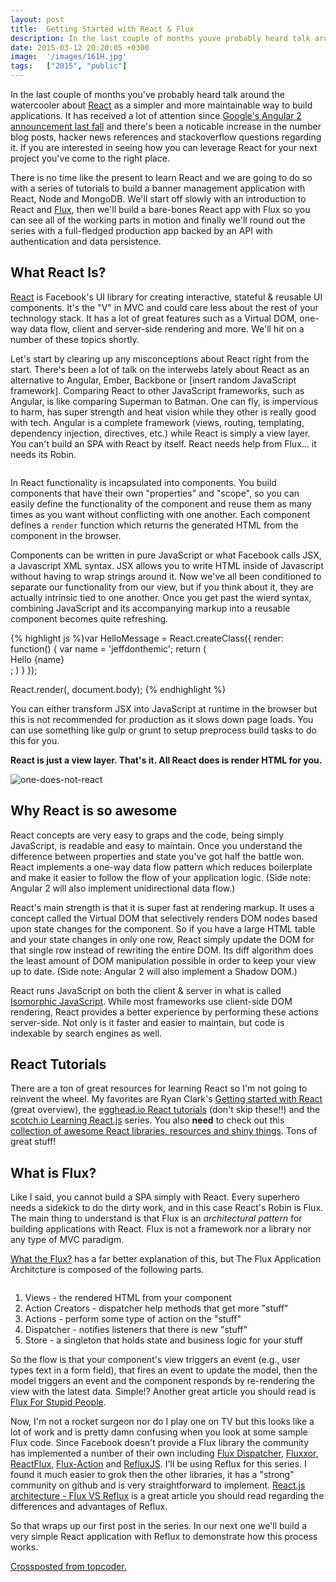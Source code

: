 ```yaml
---
layout: post
title:  Getting Started with React & Flux
description: In the last couple of months youve probably heard talk around the watercooler about React  as a simpler and more maintainable way to build applications. It has received a lot of attention since  Googles Angular 2 announcement last fall  and theres been a noticable increase in the number blog posts, hacker news references and stackoverflow questions regarding it. If you are interested in seeing how you can leverage React for your next project youve come to the right place. There is no time like t
date: 2015-03-12 20:20:05 +0300
image:  '/images/161H.jpg'
tags:   ["2015", "public"]
---
```

<p>In the last couple of months you've probably heard talk around the watercooler about <a href="http://facebook.github.io/react/">React</a> as a simpler and more maintainable way to build applications. It has received a lot of attention since <a href="http://jaxenter.com/angular-2-0-112094.html">Google's Angular 2 announcement last fall</a> and there's been a noticable increase in the number blog posts, hacker news references and stackoverflow questions regarding it. If you are interested in seeing how you can leverage React for your next project you've come to the right place.</p>
<p>There is no time like the present to learn React and we are going to do so with a series of tutorials to build a banner management application with React, Node and MongoDB. We'll start off slowly with an introduction to React and <a href="http://facebook.github.io/flux/docs/overview.html">Flux</a>, then we'll build a bare-bones React app with Flux so you can see all of the working parts in motion and finally we'll round out the series with a full-fledged production app backed by an API with authentication and data persistence.</p>
<h2 id="whatreactis">What React Is?</h2>
<p><a href="http://facebook.github.io/react/">React</a> is Facebook's UI library for creating interactive, stateful & reusable UI components. It's the "V" in MVC and could care less about the rest of your technology stack. It has a lot of great features such as a Virtual DOM, one-way data flow, client and server-side rendering and more. We'll hit on a number of these topics shortly.</p>
<p>Let's start by clearing up any misconceptions about React right from the start. There's been a lot of talk on the interwebs lately about React as an alternative to Angular, Ember, Backbone or [insert random JavaScript framework]. Comparing React to other JavaScript frameworks, such as Angular, is like comparing Superman to Batman. One can fly, is impervious to harm, has super strength and heat vision while they other is really good with tech. Angular is a complete framework (views, routing, templating, dependency injection, directives, etc.) while React is simply a view layer. You can't build an SPA with React by itself. React needs help from Flux… it needs its Robin.</p>
<p><img src="http://4.bp.blogspot.com/_NLdfbB4o7jA/TLuvsQOrPuI/AAAAAAAAABs/sFOo6ms1vpg/s1600/batman-robin-dogs.png" alt="" ></p>
<p>In React functionality is incapsulated into components. You build components that have their own "properties" and "scope", so you can easily define the functionality of the component and reuse them as many times as you want without conflicting with one another. Each component defines a <code>render</code> function which returns the generated HTML from the component in the browser.</p>
<p>Components can be written in pure JavaScript or what Facebook calls JSX, a Javascript XML syntax. JSX allows you to write HTML inside of Javascript without having to wrap strings around it. Now we've all been conditioned to separate our functionality from our view, but if you think about it, they are actually intrinsic tied to one another. Once you get past the wierd syntax, combining JavaScript and its accompanying markup into a reusable component becomes quite refreshing.</p>
{% highlight js %}var HelloMessage = React.createClass({
 render: function() {
  var name = 'jeffdonthemic';
  return (
 <div>Hello {name}</div>;
  )
 }
});

React.render(<HelloMessage/>, document.body);
{% endhighlight %}
<p>You can either transform JSX into JavaScript at runtime in the browser but this is not recommended for production as it slows down page loads. You can use something like gulp or grunt to setup preprocess build tasks to do this for you.</p>
<p><strong>React is just a view layer. That's it. All React does is render HTML for you.</strong></p>
<p><img src="https://www.topcoder.com/wp-content/uploads/2015/03/one-does-not-react.jpg" alt="one-does-not-react" ></p>
<h2 id="whyreactissoawesome">Why React is so awesome</h2>
<p>React concepts are very easy to graps and the code, being simply JavaScript, is readable and easy to maintain. Once you understand the difference between properties and state you've got half the battle won. React implements a one-way data flow pattern which reduces boilerplate and make it easier to follow the flow of your application logic. (Side note: Angular 2 will also implement unidirectional data flow.)</p>
<p>React's main strength is that it is super fast at rendering markup. It uses a concept called the Virtual DOM that selectively renders DOM nodes based upon state changes for the component. So if you have a large HTML table and your state changes in only one row, React simply update the DOM for that single row instead of rewriting the entire DOM. Its diff algorithm does the least amount of DOM manipulation possible in order to keep your view up to date. (Side note: Angular 2 will also implement a Shadow DOM.)</p>
<p>React runs JavaScript on both the client & server in what is called <a href="http://berzniz.com/post/99158163051/isomorphic-javascript-angular-js-is-not-the">Isomorphic JavaScript</a>. While most frameworks use client-side DOM rendering, React provides a better experience by performing these actions server-side. Not only is it faster and easier to maintain, but code is indexable by search engines as well.</p>
<h2 id="reacttutorials">React Tutorials</h2>
<p>There are a ton of great resources for learning React so I'm not going to reinvent the wheel. My favorites are Ryan Clark's <a href="http://ryanclark.me/getting-started-with-react/">Getting started with React</a> (great overview), the <a href="https://egghead.io/technologies/react?order=ASC">egghead.io React tutorials</a> (don't skip these!!) and the <a href="https://scotch.io/tutorials/learning-react-getting-started-and-concepts">scotch.io Learning React.js</a> series. You also <strong>need</strong> to check out this <a href="https://github.com/enaqx/awesome-react#flux-tutorials">collection of awesome React libraries, resources and shiny things</a>. Tons of great stuff!</p>
<h2 id="whatisflux">What is Flux?</h2>
<p>Like I said, you cannot build a SPA simply with React. Every superhero needs a sidekick to do the dirty work, and in this case React's Robin is Flux. The main thing to understand is that Flux is an <em>architectural pattern</em> for building applications with React. Flux is not a framework nor a library nor any type of MVC paradigm.</p>
<p><a href="http://jonathancreamer.com/what-the-flux/">What the Flux?</a> has a far better explanation of this, but The Flux Application Architcture is composed of the following parts.</p>
<p><img src="http://blog.krawaller.se/img/flux-diagram.png" alt="" ></p>
<ol>
<li>Views - the rendered HTML from your component</li>
<li>Action Creators - dispatcher help methods that get more "stuff"</li>
<li>Actions - perform some type of action on the "stuff"</li>
<li>Dispatcher - notifies listeners that there is new "stuff"</li>
<li>Store - a singleton that holds state and business logic for your stuff</li>
</ol>
<p>So the flow is that your component's view triggers an event (e.g., user types text in a form field), that fires an event to update the model, then the model triggers an event and the component responds by re-rendering the view with the latest data. Simple!? Another great article you should read is <a href="http://blog.andrewray.me/flux-for-stupid-people/">Flux For Stupid People</a>.</p>
<p>Now, I'm not a rocket surgeon nor do I play one on TV but this looks like a lot of work and is pretty damn confusing when you look at some sample Flux code. Since Facebook doesn't provide a Flux library the community has implemented a number of their own including <a href="https://github.com/compose-ui/flux-dispatcher">Flux Dispatcher</a>, <a href="https://github.com/BinaryMuse/fluxxor">Fluxxor</a>, <a href="https://github.com/kjda/ReactFlux">ReactFlux</a>, <a href="https://www.npmjs.com/package/flux-action">Flux-Action</a> and <a href="https://github.com/spoike/refluxjs">RefluxJS</a>. I'll be using Reflux for this series. I found it much easier to grok then the other libraries, it has a "strong" community on github and is very straightforward to implement. <a href="http://blog.krawaller.se/posts/react-js-architecture-flux-vs-reflux/">React.js architecture - Flux VS Reflux</a> is a great article you should read regarding the differences and advantages of Reflux.</p>
<p>So that wraps up our first post in the series. In our next one we'll build a very simple React application with Reflux to demonstrate how this process works.</p>
<p><a href="https://www.topcoder.com/blog/building-with-react-flux-getting-started/">Crossposted from topcoder.</a></p>

